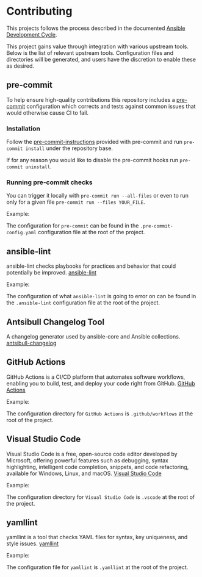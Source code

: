 # Contributing

This projects follows the process described in the documented [Ansible Development Cycle](https://docs.ansible.com/ansible/devel/community/development_process.html).

This project gains value through integration with various upstream tools. Below is the list of relevant upstream tools. Configuration files and directories will be generated, and users have the discretion to enable these as desired.

## pre-commit

To help ensure high-quality contributions this repository includes a [pre-commit](https://pre-commit.com) configuration which
corrects and tests against common issues that would otherwise cause CI to fail.

### Installation

Follow the [pre-commit-instructions](https://pre-commit.com/#install) provided with pre-commit and run `pre-commit install` under the repository base.

If for any reason you would like to disable the pre-commit hooks run `pre-commit uninstall`.

### Running pre-commit checks

You can trigger it locally with `pre-commit run --all-files` or even to run only for a given file `pre-commit run --files YOUR_FILE`.


Example:

The configuration for `pre-commit` can be found in the `.pre-commit-config.yaml` configuration file at the root of the project.

## ansible-lint

ansible-lint checks playbooks for practices and behavior that could potentially be improved. [ansible-lint](https://github.com/ansible/ansible-lint)

Example:

The configuration of what `ansible-lint` is going to error on can be found in the `.ansible-lint` configuration file at the root of the project.

## Antsibull Changelog Tool

A changelog generator used by ansible-core and Ansible collections. [antsibull-changelog](https://github.com/ansible-community/antsibull-changelog)


## GitHub Actions

GitHub Actions is a CI/CD platform that automates software workflows, enabling you to build, test, and deploy your code right from GitHub. [GitHub Actions](https://github.com/features/actions)

Example:

The configuration directory for `GitHub Actions` is `.github/workflows` at the root of the project.

## Visual Studio Code

Visual Studio Code is a free, open-source code editor developed by Microsoft, offering powerful features such as debugging, syntax highlighting, intelligent code completion, snippets, and code refactoring, available for Windows, Linux, and macOS. [Visual Studio Code](https://code.visualstudio.com/)

Example:

The configuration directory for `Visual Studio Code` is `.vscode` at the root of the project.

## yamllint

yamllint is a tool that checks YAML files for syntax, key uniqueness, and style issues. [yamllint](https://github.com/adrienverge/yamllint)

Example:

The configuration file for `yamllint` is `.yamllint` at the root of the project.

